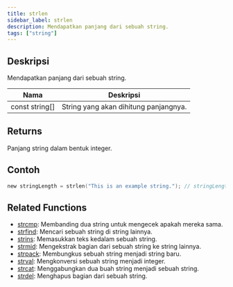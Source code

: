 ```yaml
---
title: strlen
sidebar_label: strlen
description: Mendapatkan panjang dari sebuah string.
tags: ["string"]
---
```


<LowercaseNote />

## Deskripsi

Mendapatkan panjang dari sebuah string.

| Nama           | Deskripsi                             |
| -------------- | ------------------------------------- |
| const string[] | String yang akan dihitung panjangnya. |

## Returns

Panjang string dalam bentuk integer.

## Contoh

```c
new stringLength = strlen("This is an example string."); // stringLength menjadi 26
```

## Related Functions

- [strcmp](strcmp): Membanding dua string untuk mengecek apakah mereka sama.
- [strfind](strfind): Mencari sebuah string di string lainnya.
- [strins](strins): Memasukkan teks kedalam sebuah string.
- [strmid](strmid): Mengekstrak bagian dari sebuah string ke string lainnya.
- [strpack](strpack): Membungkus sebuah string menjadi string baru.
- [strval](strval): Mengkonversi sebuah string menjadi integer.
- [strcat](strcat): Menggabungkan dua buah string menjadi sebuah string.
- [strdel](strdel): Menghapus bagian dari sebuah string.
